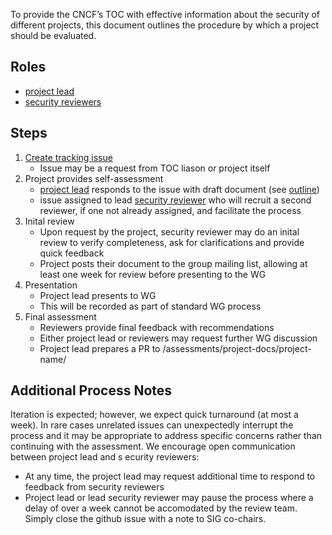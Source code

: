 To provide the CNCF’s TOC with effective
information about the security of different projects,
this document outlines the procedure by which a project should be evaluated.

## Roles

* [project lead](project-lead.md)
* [security reviewers](security-reviewer.md)

## Steps

1. [Create tracking issue](https://github.com/cncf/sig-security/issues/new?assignees=&labels=assessment&template=security-assessment.md&title=%5BAssessment%5D+Project+Name)
   * Issue may be a request from TOC liason or project itself
2. Project provides self-assessment
   * [project lead](project-lead.md) responds to the issue with draft document (see [outline](outline.md))
   * issue assigned to lead [security reviewer](security-reviewer.md) who
   will recruit a second reviewer, if one not already assigned, and facilitate
   the process
3. Inital review
   * Upon request by the project, security reviewer may do an inital review to
   verify completeness, ask for clarifications and provide quick feedback
   * Project posts their document to the group mailing list, allowing at least
   one week for review before presenting to the WG
4. Presentation
   * Project lead presents to WG
   * This will be recorded as part of standard WG process
5. Final assessment
   * Reviewers provide final feedback with recommendations
   * Either project lead or reviewers may request further WG discussion
   * Project lead prepares a PR to /assessments/project-docs/project-name/

## Additional Process Notes

Iteration is expected; however, we expect quick turnaround (at most a week).
In rare cases unrelated issues can unexpectedly interrupt the process and
it may be appropriate to address specific concerns rather than continuing with
the assessment. We encourage open communication between project lead and s
ecurity reviewers:

* At any time, the project lead may request additional time to respond
  to feedback from security reviewers
* Project lead or lead security reviewer may pause the process where a delay
  of over a week cannot be accomodated by the review team. Simply close
  the github issue with a note to SIG co-chairs.


